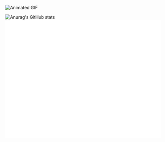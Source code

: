 ![Animated GIF](https://github.com/teramotl/storage/raw/main/images/gif.gif)

![Anurag's GitHub stats](https://github-readme-stats.vercel.app/api?username=teramotl&show_icons=true&theme=tokyonight)
<picture>
  <img src="/github-metrics.svg" alt="Metrics">
</picture>
